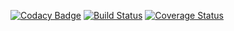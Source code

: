 [![Codacy Badge](https://api.codacy.com/project/badge/Grade/c34c633b7876455c8d25e8ce22f6ca18)](https://www.codacy.com/app/kofev/algorithms?utm_source=github.com&amp;utm_medium=referral&amp;utm_content=kofev/algorithms&amp;utm_campaign=Badge_Grade)
[![Build Status](https://travis-ci.org/kofev/algorithms.svg?branch=master)](https://travis-ci.org/kofev/algorithms)
[![Coverage Status](https://coveralls.io/repos/github/kofev/algorithms/badge.svg?branch=master)](https://coveralls.io/github/kofev/algorithms?branch=master)
